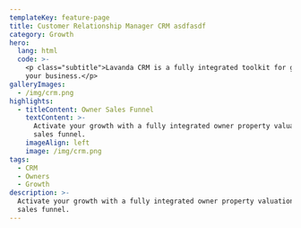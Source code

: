 ```yaml
---
templateKey: feature-page
title: Customer Relationship Manager CRM asdfasdf
category: Growth
hero:
  lang: html
  code: >-
    <p class="subtitle">Lavanda CRM is a fully integrated toolkit for growing
    your business.</p>
galleryImages:
  - /img/crm.png
highlights:
  - titleContent: Owner Sales Funnel
    textContent: >-
      Activate your growth with a fully integrated owner property valuation and
      sales funnel.
    imageAlign: left
    image: /img/crm.png
tags:
  - CRM
  - Owners
  - Growth
description: >-
  Activate your growth with a fully integrated owner property valuation and
  sales funnel.
---
```

